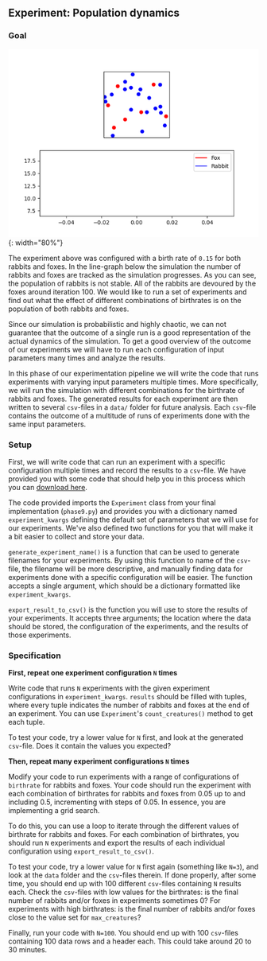 ## Experiment: Population dynamics

### Goal

![](phase9.gif){: width="80%"}

The experiment above was configured with a birth rate of `0.15` for both rabbits and foxes. In the line-graph below the simulation the number of rabbits and foxes are tracked as the simulation progresses. As you can see, the population of rabbits is not stable. All of the rabbits are devoured by the foxes around iteration 100. We would like to run a set of experiments and find out what the effect of different combinations of birthrates is on the population of both rabbits and foxes.

Since our simulation is probabilistic and highly chaotic, we can not guarantee that the outcome of a single run is a good representation of the actual dynamics of the simulation. To get a good overview of the outcome of our experiments we will have to run each configuration of input parameters many times and analyze the results.

In this phase of our experimentation pipeline we will write the code that runs experiments with varying input parameters multiple times. More specifically, we will run the simulation with different combinations for the birthrate of rabbits and foxes. The generated results for each experiment are then written to several `csv`-files in a `data/` folder for future analysis. Each `csv`-file contains the outcome of a multitude of runs of experiments done with the same input parameters.

### Setup

First, we will write code that can run an experiment with a specific configuration multiple times and record the results to a `csv`-file. We have provided you with some code that should help you in this process which you can [download here](experiment.py).

The code provided imports the `Experiment` class from your final implementation (`phase9.py`) and provides you with a dictionary named `experiment_kwargs` defining the default set of parameters that we will use for our experiments. We've also defined two functions for you that will make it a bit easier to collect and store your data.

`generate_experiment_name()` is a function that can be used to generate filenames for your experiments. By using this function to name of the `csv`-file, the filename will be more descriptive, and manually finding data for experiments done with a specific configuration will be easier. The function accepts a single argument, which should be a dictionary formatted like `experiment_kwargs`.

`export_result_to_csv()` is the function you will use to store the results of your experiments. It accepts three arguments; the location where the data should be stored, the configuration of the experiments, and the results of those experiments.

### Specification

**First, repeat one experiment configuration `N` times**

Write code that runs `N` experiments with the given experiment configurations in `experiment_kwargs`. `results` should be filled with tuples, where every tuple indicates the number of rabbits and foxes at the end of an experiment. You can use `Experiment`'s `count_creatures()` method to get each tuple.

To test your code, try a lower value for `N` first, and look at the generated `csv`-file. Does it contain the values you expected?

**Then, repeat many experiment configurations `N` times**

Modify your code to run experiments with a range of configurations of `birthrate` for rabbits and foxes. Your code should run the experiment with each combination of birthrates for rabbits and foxes from 0.05 up to and including 0.5, incrementing with steps of 0.05. In essence, you are implementing a grid search.

To do this, you can use a loop to iterate through the different values of birthrate for rabbits and foxes. For each combination of birthrates, you should run `N` experiments and export the results of each individual configuration using `export_result_to_csv()`.

To test your code, try a lower value for `N` first again (something like `N=3`), and look at the `data` folder and the `csv`-files therein. If done properly, after some time, you should end up with 100 different `csv`-files containing `N` results each. Check the `csv`-files with low values for the birthrates: is the final number of rabbits and/or foxes in experiments sometimes 0? For experiments with high birthrates: is the final number of rabbits and/or foxes close to the value set for `max_creatures`?

Finally, run your code with `N=100`. You should end up with 100 `csv`-files containing 100 data rows and a header each. This could take around 20 to 30 minutes.
